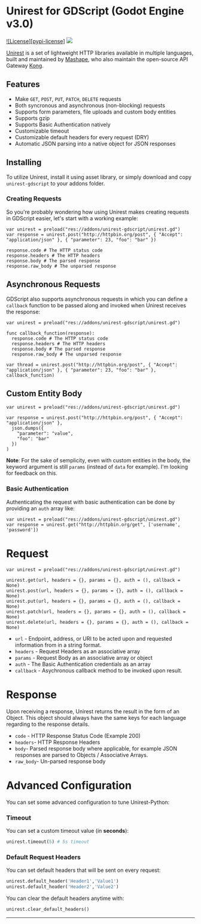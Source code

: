 # Unirest for GDScript (Godot Engine v3.0)

[![License][pypi-license]][license-url]
![][unirest-logo]

[Unirest](http://unirest.io) is a set of lightweight HTTP libraries available in multiple languages, built and maintained by [Mashape](https://github.com/Mashape), who also maintain the open-source API Gateway [Kong](https://github.com/Mashape/kong).

## Features

* Make `GET`, `POST`, `PUT`, `PATCH`, `DELETE` requests
* Both syncronous and asynchronous (non-blocking) requests
* Supports form parameters, file uploads and custom body entities
* Supports gzip
* Supports Basic Authentication natively
* Customizable timeout
* Customizable default headers for every request (DRY)
* Automatic JSON parsing into a native object for JSON responses

## Installing

To utilize Unirest, install it using asset library, or simply download and copy `unirest-gdscript` to your addons folder.

### Creating Requests

So you're probably wondering how using Unirest makes creating requests in GDScript easier, let's start with a working example:

```gdscript
var unirest = preload("res://addons/unirest-gdscript/unirest.gd")
var response = unirest.post("http://httpbin.org/post", { "Accept": "application/json" }, { "parameter": 23, "foo": "bar" })

response.code # The HTTP status code
response.headers # The HTTP headers
response.body # The parsed response
response.raw_body # The unparsed response
```

## Asynchronous Requests

GDScript also supports asynchronous requests in which you can define a `callback` function to be passed along and invoked when Unirest receives the response:

```gdscript
var unirest = preload("res://addons/unirest-gdscript/unirest.gd")

func callback_function(response):
  response.code # The HTTP status code
  response.headers # The HTTP headers
  response.body # The parsed response
  response.raw_body # The unparsed response
  
var thread = unirest.post("http://httpbin.org/post", { "Accept": "application/json" }, { "parameter": 23, "foo": "bar" }, callback_function)
```

## Custom Entity Body

```gdscript
var unirest = preload("res://addons/unirest-gdscript/unirest.gd")

var response = unirest.post("http://httpbin.org/post", { "Accept": "application/json" },
  json.dumps({
    "parameter": "value",
    "foo": "bar"
  })
)
```

**Note**: For the sake of semplicity, even with custom entities in the body, the keyword argument is still `params` (instead of `data` for example). I'm looking for feedback on this.

### Basic Authentication

Authenticating the request with basic authentication can be done by providing an `auth` array like:

```gdscript
var unirest = preload("res://addons/unirest-gdscript/unirest.gd")
var response = unirest.get("http://httpbin.org/get", ['username', 'password'])
```
    
# Request

```gdscript
var unirest = preload("res://addons/unirest-gdscript/unirest.gd")

unirest.get(url, headers = {}, params = {}, auth = (), callback = None)
unirest.post(url, headers = {}, params = {}, auth = (), callback = None)
unirest.put(url, headers = {}, params = {}, auth = (), callback = None)
unirest.patch(url, headers = {}, params = {}, auth = (), callback = None)    
unirest.delete(url, headers = {}, params = {}, auth = (), callback = None)
```

- `url` - Endpoint, address, or URI to be acted upon and requested information from in a string format.
- `headers` - Request Headers as an associative array
- `params` - Request Body as an associative array or object
- `auth` - The Basic Authentication credentials as an array
- `callback` - Asychronous callback method to be invoked upon result.

# Response
Upon receiving a response, Unirest returns the result in the form of an Object. This object should always have the same keys for each language regarding to the response details.

- `code` - HTTP Response Status Code (Example 200)
- `headers`- HTTP Response Headers
- `body`- Parsed response body where applicable, for example JSON responses are parsed to Objects / Associative Arrays.
- `raw_body`- Un-parsed response body

# Advanced Configuration

You can set some advanced configuration to tune Unirest-Python:

### Timeout

You can set a custom timeout value (in **seconds**):

```python
unirest.timeout(5) # 5s timeout
```

### Default Request Headers

You can set default headers that will be sent on every request:

```python
unirest.default_header('Header1','Value1')
unirest.default_header('Header2','Value2')
```

You can clear the default headers anytime with:

```python
unirest.clear_default_headers()
```

----

[unirest-logo]: http://cl.ly/image/2P373Y090s2O/Image%202015-10-12%20at%209.48.06%20PM.png
[license-url]: https://github.com/brandonlamb/unirest-gdscript/blob/master/LICENSE
